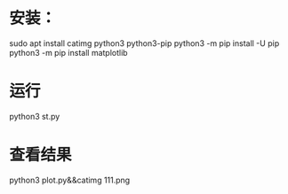 # 安装：
sudo apt install catimg python3 python3-pip
python3 -m pip install -U pip
python3 -m pip install matplotlib
# 运行
python3 st.py
# 查看结果
python3 plot.py&&catimg 111.png